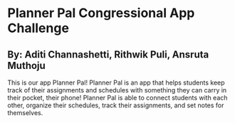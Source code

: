 # Planner Pal Congressional App Challenge
## By: Aditi Channashetti, Rithwik Puli, Ansruta Muthoju

This is our app Planner Pal! Planner Pal is an app that helps students keep track of their assignments and schedules with something they can carry in their pocket, their phone! Planner Pal is able to connect students with each other, organize their schedules, track their assignments, and set notes for themselves.

